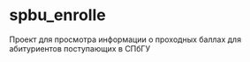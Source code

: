 # spbu_enrolle
Проект для просмотра информации о проходных баллах для абитуриентов поступающих в СПбГУ
